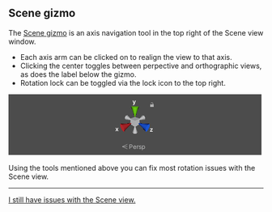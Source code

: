 ## Scene gizmo

The [Scene gizmo](https://docs.unity3d.com/Manual/SceneViewNavigation.html) is an axis navigation tool in the top right of the Scene view window.  
- Each axis arm can be clicked on to realign the view to that axis.  
- Clicking the center toggles between perpective and orthographic views, as does the label below the gizmo.  
- Rotation lock can be toggled via the lock icon to the top right.  

![Scene gizmo](scene-view-trumpets.png)

Using the tools mentioned above you can fix most rotation issues with the Scene view.

---
[I still have issues with the Scene view.](../Windows/Resetting%20Windows.md)